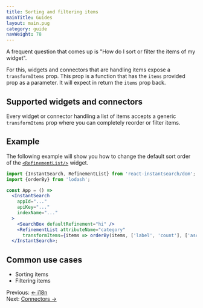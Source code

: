 ```yaml
---
title: Sorting and filtering items
mainTitle: Guides
layout: main.pug
category: guide
navWeight: 78
---
```


A frequent question that comes up is "How do I sort or filter the items of my widget".

For this, widgets and connectors that are handling items expose a `transformItems` prop. This prop is a function that has the `items` provided
prop as a parameter. It will expect in return the `items` prop back.

## Supported widgets and connectors

Every widget or connector handling a list of items accepts a generic `transformItems`
prop where you can completely reorder or filter items.

## Example

The following example will show you how to change the default sort order of the [`<RefinementList/>`](widgets/RefinementList.html) widget.

```jsx
import {InstantSearch, RefinementList} from 'react-instantsearch/dom';
import {orderBy} from 'lodash';

const App = () =>
  <InstantSearch
    appId="..."
    apiKey="..."
    indexName="..."
  >
    <SearchBox defaultRefinement="hi" />
    <RefinementList attributeName="category"
      transformItems={items => orderBy(items, ['label', 'count'], ['asc', 'desc'])}/>
  </InstantSearch>;
```

## Common use cases
* Sorting items
* Filtering items

<div class="guide-nav">
    <div class="guide-nav-left">
        Previous: <a href="guide/i18n.html">← i18n</a>
    </div>
    <div class="guide-nav-right">
        Next: <a href="guide/Connectors.html">Connectors →</a>
    </div>
</div>
